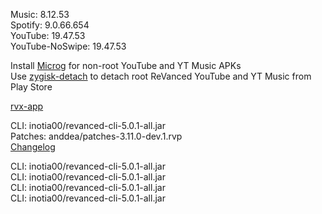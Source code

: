 Music: 8.12.53  
Spotify: 9.0.66.654  
YouTube: 19.47.53  
YouTube-NoSwipe: 19.47.53  

Install [Microg](https://github.com/ReVanced/GmsCore/releases) for non-root YouTube and YT Music APKs  
Use [zygisk-detach](https://github.com/j-hc/zygisk-detach) to detach root ReVanced YouTube and YT Music from Play Store  

[rvx-app](https://github.com/cvnertnc/rvx-app)
  
CLI: inotia00/revanced-cli-5.0.1-all.jar  
Patches: anddea/patches-3.11.0-dev.1.rvp  
[Changelog](https://github.com/anddea/revanced-patches/releases/tag/v3.11.0-dev.1)

CLI: inotia00/revanced-cli-5.0.1-all.jar  
CLI: inotia00/revanced-cli-5.0.1-all.jar  
CLI: inotia00/revanced-cli-5.0.1-all.jar  
CLI: inotia00/revanced-cli-5.0.1-all.jar    
